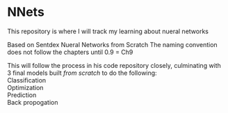 # NNets

This repository is where I will track my learning about nueral networks

Based on Sentdex Nueral Networks from Scratch
The naming convention does not follow the chapters until 0.9 = Ch9

This will follow the process in his code repository closely, culminating
with 3 final models built *from scratch* to do the following:\
Classification\
Optimization\
Prediction\
Back propogation
